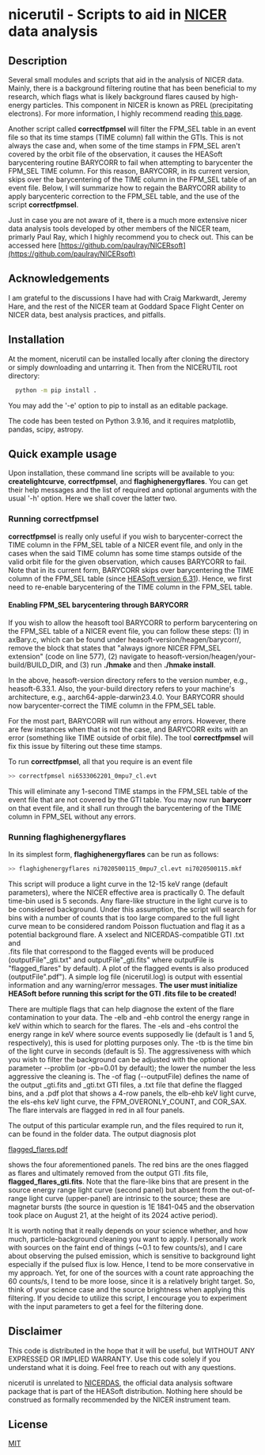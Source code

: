 # nicerutil - Scripts to aid in [NICER](https://heasarc.gsfc.nasa.gov/docs/nicer/) data analysis

## Description

Several small modules and scripts that aid in the analysis of NICER data. Mainly, there is a 
background filtering routine that has been beneficial to my research, which flags what is likely 
background flares caused by high-energy particles. This component in NICER is known as PREL 
(precipitating electrons). For more information, I highly recommend reading 
[this page](https://heasarc.gsfc.nasa.gov/docs/nicer/analysis_threads/flares/).


Another script called **correctfpmsel** will filter the FPM_SEL table in an event file so that its 
time stamps (TIME column) fall within the GTIs. This is not always the case and, when some of the 
time stamps in FPM_SEL aren't covered by the orbit file of the observation, it causes the HEASoft 
barycentering routine BARYCORR to fail when attempting to barycenter the FPM_SEL TIME column. For 
this reason, BARYCORR, in its current version, skips over the barycentering of the TIME column in 
the FPM_SEL table of an event file. Below, I will summarize how to regain the BARYCORR ability to 
apply barycenteric correction to the FPM_SEL table, and the use of the
script **correctfpmsel**.

Just in case you are not aware of it, there is a much more extensive
nicer data analysis tools developed by other members of the NICER
team, primarly Paul Ray, which I highly recommend you to check
out. This can be accessed here [https://github.com/paulray/NICERsoft](https://github.com/paulray/NICERsoft)

## Acknowledgements

I am grateful to the discussions I have had with Craig Markwardt, Jeremy Hare, and the rest of the 
NICER team at Goddard Space Flight Center on NICER data, best analysis practices, and pitfalls.


## Installation

At the moment, nicerutil can be installed locally after cloning the directory or simply downloading 
and untarring it. Then from the NICERUTIL root directory:

```bash
  python -m pip install .
```

You may add the '-e' option to pip to install as an editable package.

The code has been tested on Python 3.9.16, and it requires matplotlib, pandas, scipy, astropy.

## Quick example usage

Upon installation, these command line scripts will be available to you: **createlightcurve**, 
**correctfpmsel**, and **flaghighenergyflares**. You can get their help messages and the list 
of required and optional arguments with the usual '-h' option. Here we shall cover the latter two. 

### Running correctfpmsel

**correctfpmsel** is really only useful if you wish to barycenter-correct the TIME column in the 
FPM_SEL table of a NICER event file, and only in the cases when the said TIME column has some time 
stamps outside of the valid orbit file for the given observation, which causes BARYCORR to fail. 
Note that in its current form, BARYCORR skips over barycentering the TIME column of the FPM_SEL 
table (since [HEASoft version 6.31](https://heasarc.gsfc.nasa.gov/FTP/software/ftools/release/archive/Release_Notes_6.31)). Hence, we first need to re-enable barycentering of the 
TIME column in the FPM_SEL table.

#### Enabling FPM_SEL barycentering through BARYCORR

If you wish to allow the heasoft tool BARYCORR to perform barycentering on the FPM_SEL table of a 
NICER event file, you can follow these steps: (1) in axBary.c, which can be found under 
heasoft-version/heagen/barycorr/, remove the block that states that "always ignore NICER FPM_SEL 
extension" (code on line 577), (2) navigate to heasoft-version/heagen/your-build/BUILD_DIR, and 
(3) run **./hmake** and then **./hmake install**.

In the above, heasoft-version directory refers to the version number, e.g., heasoft-6.33.1. Also, 
the your-build directory refers to your machine's architecture, e.g., aarch64-apple-darwin23.4.0. 
Your BARYCORR should now barycenter-correct the TIME column in the FPM_SEL table.

For the most part, BARYCORR will run without any errors. However, there are few instances when 
that is not the case, and BARYCORR exits with an error (something like TIME outside of orbit file).
The tool **correctfpmsel** will fix this issue by filtering out these time stamps.


To run **correctfpmsel**, all that you require is an event file

```bash
>> correctfpmsel ni6533062201_0mpu7_cl.evt
```

This will eliminate any 1-second TIME stamps in the FPM_SEL table of the event file that are not 
covered by the GTI table. You may now run **barycorr** on that event file, and it shall run through 
the barycentering of the TIME column in FPM_SEL without any errors.

### Running **flaghighenergyflares** 

In its simplest form, **flaghighenergyflares** can be run as follows: 

```bash
>> flaghighenergyflares ni7020500115_0mpu7_cl.evt ni7020500115.mkf
```

This script will produce a light curve in the 12-15 keV range (default parameters), 
where the NICER effective area is practically 0. The default time-bin used is 5 seconds. 
Any flare-like structure in the light curve is to be considered background. Under this 
assumption, the script will search for bins with a number of counts that is too large 
compared to the full light curve mean to be considered random Poisson fluctuation and 
flag it as a potential background flare. A xselect and NICERDAS-compatible GTI .txt and  
.fits file that correspond to the flagged events will be produced (outputFile"_gti.txt" and 
outputFile"_gti.fits" where outputFile is "flagged_flares" by default). A plot of the flagged 
events is also produced (outputFile".pdf"). A simple log file (nicerutil.log) is output with
essential information and any warning/error messages. **The user must initialize HEASoft 
before running this script for the GTI .fits file to be created!**

There are multiple flags that can help diagnose the extent of the flare contamination 
to your data. The -elb and -ehb control the energy range in keV within which to search 
for the flares. The -els and -ehs control the energy range in keV where source events 
supposedly lie (default is 1 and 5, respectively), this is used for plotting purposes 
only. The -tb is the time bin of the light curve in seconds (default is 5). The 
aggressiveness with which you wish to filter the background can be adjusted with the 
optional parameter --problim (or -pb=0.01 by default); the lower the number the less 
aggressive the cleaning is. The -of flag (--outputFile) defines the name of the output 
_gti.fits and _gti.txt GTI files, a .txt file that define the flagged bins, and a .pdf 
plot that shows a 4-row panels, the elb-ehb keV light curve, the els-ehs keV light curve, 
the FPM_OVERONLY_COUNT, and COR_SAX. The flare intervals are flagged in red in all four 
panels. 

The output of this particular example run, and the files required to run it,
can be found in the folder data. The output diagnosis plot

[flagged_flares.pdf](data%2Fflagged_flares.pdf)

shows the four aforementioned panels. The red bins are the ones flagged as flares and 
ultimately removed from the output GTI .fits file, **flagged_flares_gti.fits**. Note that 
the flare-like bins that are present in the source energy range light curve (second panel)
but absent from the out-of-range light curve (upper-panel) are intrinsic to the source; 
these are magnetar bursts (the source in question is 1E 1841-045 and the observation took 
place on August 21, at the height of its 2024 active period). 

It is worth noting that it really depends on your science whether, and how much, 
particle-background cleaning you want to apply. I personally work with sources on the 
faint end of things (~0.1 to few counts/s), and I care about observing the pulsed emission, 
which is sensitive to background light especially if the pulsed flux is low. Hence, I tend 
to be more conservative in my approach. Yet, for one of the sources with a count rate 
approaching the 60 counts/s, I tend to be more loose, since it is a relatively bright 
target. So, think of your science case and the source brightness when applying this 
filtering. If you decide to utilize this script, I encourage you to experiment with the 
input parameters to get a feel for the filtering done.

## Disclaimer

This code is distributed in the hope that it will be useful, but WITHOUT ANY EXPRESSED OR 
IMPLIED WARRANTY. Use this code solely if you understand what it is doing. Feel free to 
reach out with any questions.

nicerutil is unrelated to [NICERDAS](https://heasarc.gsfc.nasa.gov/docs/nicer/nicer_analysis.html), the 
official data analysis software package that is part of the HEASoft distribution. Nothing 
here should be construed as formally recommended by the NICER instrument team.

## License

[MIT](https://choosealicense.com/licenses/mit/)

